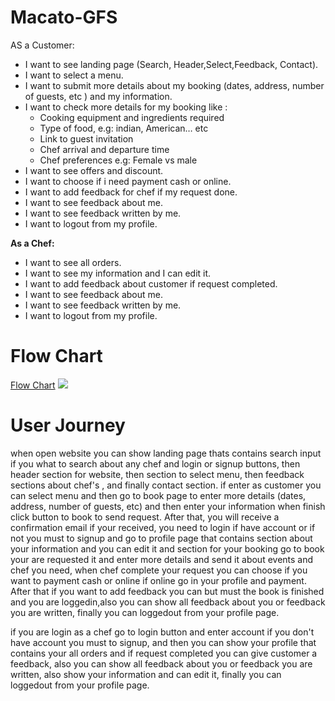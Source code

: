 # Macato-GFS
AS a Customer:
* I want to see landing page (Search, Header,Select,Feedback, Contact).
* I want to select a menu.
* I want to submit more details about my booking (dates, address, number of guests, etc ) and my information.
* I want to check more details for my booking like : 
  * Cooking equipment and ingredients required
  * Type of food, e.g: indian, American… etc 
  * Link to guest invitation
  * Chef arrival and departure time
  * Chef preferences e.g: Female vs male
* I want to see offers and discount.
* I want to choose if i need payment cash or online.
* I want to add feedback for chef if my request done.
* I want to see feedback about me.
* I want to see feedback written by me.
* I want to logout from my profile.

 
 
**As a Chef:**
* I want to see all orders.
* I want to see my information and I can edit it.
* I want to add feedback about customer if request completed.
* I want to see feedback about me.
* I want to see feedback written by me.
* I want to logout from my profile.

# Flow Chart
[Flow Chart](https://www.figma.com/file/nFrjI7JJahPfW0cm73HpOe/Macato?node-id=0%3A1)
![](https://i.imgur.com/WntaCuV.png)



# User Journey
when open website you can show landing page thats contains search input if you what to search about any chef and login or signup buttons, then header section for website, then section to select menu, then feedback sections about chef's , and finally contact section.
if enter as customer you can select menu and then go to book page to enter more details (dates, address, number of guests, etc) and then enter your information when finish click button to book to send request.
After that, you will receive a confirmation email if your received, you need to login if have account or if not you must to signup and go to profile page that contains section about your information and you can edit it and section for your booking go to book your are requested it and enter more details and send it about events and chef you need, when chef complete your request you can choose if you want to payment cash or online if online go in your profile and  payment. After that if you want to add feedback you can but must the book is finished and you are loggedin,also you can show all feedback about you or feedback you are written, finally you can loggedout from your profile page.

if you are login as a chef go to login button and enter account if you don't have account you must to signup, and then you can show your profile that contains your all orders and if request completed you can give customer a feedback, also you can show all feedback about you or feedback you are written, also show your information and can edit it, finally you can loggedout from your profile page.
